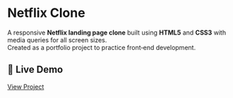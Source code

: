 # Netflix Clone

A responsive **Netflix landing page clone** built using **HTML5** and **CSS3** with media queries for all screen sizes.  
Created as a portfolio project to practice front‑end development.

## 🚀 Live Demo
[View Project](https://naitik-web-dot.github.io/netflix-clone/)  

